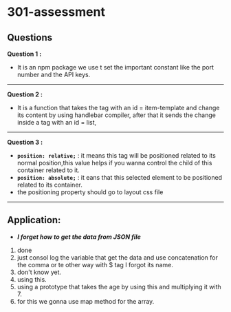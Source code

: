 # 301-assessment

## Questions

**Question 1 :**
- It is an npm package we use t set the important constant like the port number and the API keys.
---
**Question 2 :**
- It is a function that takes the tag with an id = item-template and change its content by using handlebar compiler, after that it sends the change inside a tag with an id = list,
---
**Question 3 :**
- **`position: relative;`** : it means this tag will be positioned related to its normal position,this value helps if you wanna control the child of this container related to it.
- **`position: absolute;`** : it eans that this selected element to be positioned related to its container.
- the positioning property should go to layout css file 
---

## Application:

- ***I forget how to get the data from JSON file***

1. done 
1. just consol log the variable that get the data and use concatenation for the comma or te other way with $ tag I forgot its name.
1. don't know yet.
1. using this.
1. using a prototype that takes the age by using this and multiplying it with 7.
1. for this we gonna use map method for the array.